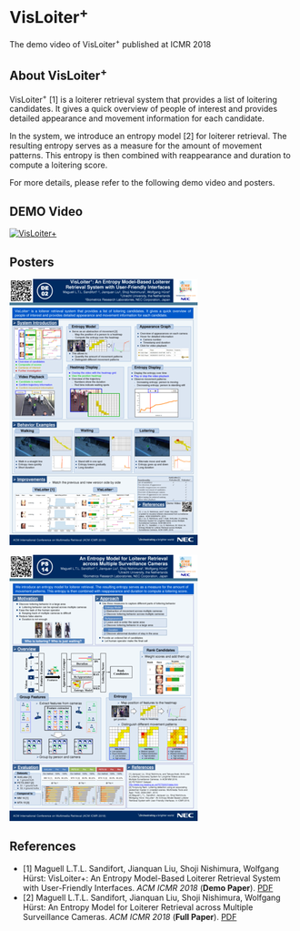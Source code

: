 # VisLoiter<sup>+</sup>
The demo video of VisLoiter<sup>+</sup> published at ICMR 2018

## About VisLoiter<sup>+</sup>

VisLoiter<sup>+</sup> [1] is a loiterer retrieval system that provides a list of loitering candidates. It gives a quick overview of people of interest and provides detailed appearance and movement information for each candidate.

In the system, we introduce an entropy model [2] for loiterer retrieval. The resulting entropy serves as a measure for the amount of movement patterns. This entropy is then combined with reappearance and duration to compute a loitering score.

For more details, please refer to the following demo video and posters.

## DEMO Video

[![VisLoiter<sup>+</sup>](https://img.youtube.com/vi/2stetC_YRs8/0.jpg)](https://www.youtube.com/watch?v=2stetC_YRs8)


## Posters

[![Demo-Poster](ref-pdf/poster-demo.png)](ref-pdf/icmr18-poster-demo.pdf)

[![FullPaper-Poster](ref-pdf/poster-full.png)](ref-pdf/icmr18-poster-full.pdf)


## References

- [1] Maguell L.T.L. Sandifort, Jianquan Liu, Shoji Nishimura, Wolfgang Hürst: VisLoiter+: An Entropy Model-Based Loiterer Retrieval System with User-Friendly Interfaces. *ACM ICMR 2018* (**Demo Paper**). [PDF](http://jqliu.gitlab.io/nec-uu/ref-pdf/icmr18-demo.pdf)
- [2] Maguell L.T.L. Sandifort, Jianquan Liu, Shoji Nishimura, Wolfgang Hürst: An Entropy Model for Loiterer Retrieval across Multiple Surveillance Cameras. *ACM ICMR 2018* (**Full Paper**). [PDF](http://jqliu.gitlab.io/nec-uu/ref-pdf/icmr18-full.pdf)
